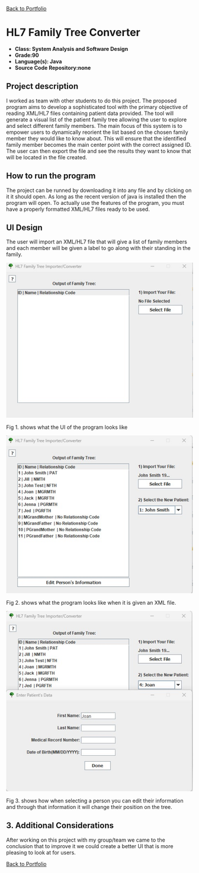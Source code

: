 [Back to Portfolio](./)

HL7 Family Tree Converter
===============

-   **Class: System Analysis and Software Design** 
-   **Grade:90** 
-   **Language(s): Java** 
-   **Source Code Repository:none**

## Project description

I worked as team with other students to do this project. The proposed program aims to develop a sophisticated tool with the primary objective of reading XML/HL7 files containing patient data provided. The tool will generate a visual list of the patient family tree allowing the user to explore and select different family members. The main focus of this system is to empower users to dynamically reorient the list based on the chosen family member they would like to know about. This will ensure that the identified family member becomes the main center point with the correct assigned ID. The user can then export the file and see the results they want to know that will be located in the file created.

## How to run the program

The project can be runned by downloading it into any file and by clicking on it it should open. As long as the recent version of java is installed then the program will open. To actually use the features of the program, you must have a properly formatted XML/HL7 files ready to be used.

## UI Design

The user will import an XML/HL7 file that will give a list of family members and each member will be given a label to go along with their standing in the family.

![screenshot](images/familytree1.jpg)  

Fig 1. shows what the UI of the program looks like

![screenshot](images/familytree2.jpg)

Fig 2. shows what the program looks like when it is given an XML file.

![screenshot](images/familytree3.jpg)

Fig 3. shows how when selecting a person you can edit their information and through that information it will change their position on the tree.

## 3. Additional Considerations

After working on this project with my group/team we came to the conclusion that to improve it we could create a better UI that is more pleasing to look at for users.

[Back to Portfolio](./)
